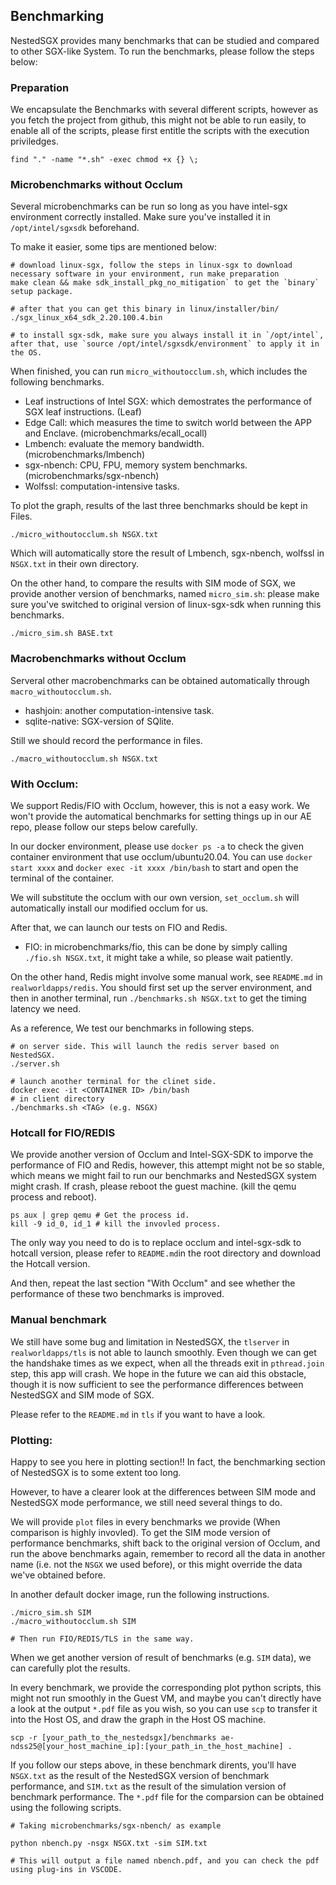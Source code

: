 ## Benchmarking
NestedSGX provides many benchmarks that can be studied and compared to other SGX-like System. To run the benchmarks, please follow the steps below:

### Preparation
We encapsulate the Benchmarks with several different scripts, however as you fetch the project from github, this might not be able to run easily, to enable all of the scripts, please first entitle the scripts with the execution priviledges.
```
find "." -name "*.sh" -exec chmod +x {} \;
```
### Microbenchmarks without Occlum
Several microbenchmarks can be run so long as you have intel-sgx environment correctly installed. Make sure you've installed it in `/opt/intel/sgxsdk` beforehand. 

To make it easier, some tips are mentioned below:
```shell
# download linux-sgx, follow the steps in linux-sgx to download necessary software in your environment, run make preparation
make clean && make sdk_install_pkg_no_mitigation` to get the `binary` setup package.

# after that you can get this binary in linux/installer/bin/
./sgx_linux_x64_sdk_2.20.100.4.bin 

# to install sgx-sdk, make sure you always install it in `/opt/intel`, after that, use `source /opt/intel/sgxsdk/environment` to apply it in the OS.
```
When finished, you can run `micro_withoutocclum.sh`, which includes the following benchmarks.
- Leaf instructions of Intel SGX: which demostrates the performance of SGX leaf instructions. (Leaf)
- Edge Call: which measures the time to switch world between the APP and Enclave. (microbenchmarks/ecall_ocall)
- Lmbench: evaluate the memory bandwidth. (microbenchmarks/lmbench)
- sgx-nbench: CPU, FPU, memory system benchmarks. (microbenchmarks/sgx-nbench)
- Wolfssl: computation-intensive tasks.

To plot the graph, results of the last three benchmarks should be kept in Files.
```
./micro_withoutocclum.sh NSGX.txt
```
Which will automatically store the result of Lmbench, sgx-nbench, wolfssl in `NSGX.txt` in their own directory.

On the other hand, to compare the results with SIM mode of SGX, we provide another version of benchmarks, named `micro_sim.sh`: please make sure you've switched to original version of linux-sgx-sdk when running this benchmarks.
```
./micro_sim.sh BASE.txt
```
### Macrobenchmarks without Occlum
Serveral other macrobenchmarks can be obtained automatically through `macro_withoutocclum.sh`.
- hashjoin: another computation-intensive task.
- sqlite-native: SGX-version of SQlite.

Still we should record the performance in files.
```
./macro_withoutocclum.sh NSGX.txt
```
### With Occlum:
We support Redis/FIO with Occlum, however, this is not a easy work. We won't provide the automatical benchmarks for setting things up in our AE repo, please follow our steps below carefully.

In our docker environment, please use `docker ps -a` to check the given container environment that use occlum/ubuntu20.04. You can use `docker start xxxx` and `docker exec -it xxxx /bin/bash` to start and open the terminal of the container.

We will substitute the occlum with our own version, `set_occlum.sh` will automatically install our modified occlum for us.

After that, we can launch our tests on FIO and Redis. 

- FIO: in microbenchmarks/fio, this can be done by simply calling `./fio.sh NSGX.txt`, it might take a while, so please wait patiently.

On the other hand, Redis might involve some manual work, see `README.md` in `realworldapps/redis`. You should first set up the server environment, and then in another terminal, run `./benchmarks.sh NSGX.txt` to get the timing latency we need.

As a reference, We test our benchmarks in following steps.
```shell
# on server side. This will launch the redis server based on NestedSGX.
./server.sh

# launch another terminal for the clinet side.
docker exec -it <CONTAINER ID> /bin/bash
# in client directory
./benchmarks.sh <TAG> (e.g. NSGX)
```
### Hotcall for FIO/REDIS
We provide another version of Occlum and Intel-SGX-SDK to imporve the performance of FIO and Redis, however, this attempt might not be so stable, which means we might fail to run our benchmarks and NestedSGX system might crash. If crash, please reboot the guest machine. (kill the qemu process and reboot).
```shell
ps aux | grep qemu # Get the process id.
kill -9 id_0, id_1 # kill the invovled process.
```

The only way you need to do is to replace occlum and intel-sgx-sdk to hotcall version, please refer to `README.md`in the root directory and download the Hotcall version.

And then, repeat the last section "With Occlum" and see whether the performance of these two benchmarks is improved.
### Manual benchmark
We still have some bug and limitation in NestedSGX, the `tlserver` in `realworldapps/tls` is not able to launch smoothly. Even though we can get the handshake times as we expect, when all the threads exit in `pthread.join` step, this app will crash. We hope in the future we can aid this obstacle, though it is now sufficient to see the performance differences between NestedSGX and SIM mode of SGX.

Please refer to the `README.md` in `tls` if you want to have a look.

### Plotting:
Happy to see you here in plotting section!! In fact, the benchmarking section of NestedSGX is to some extent too long. 

However, to have a clearer look at the differences between SIM mode and NestedSGX mode performance, we still need several things to do.

We will provide `plot` files in every benchmarks we provide (When comparison is highly invovled). To get the SIM mode version of performance benchmarks, shift back to the original version of Occlum, and run the above benchmarks again, remember to record all the data in another name (i.e. not the `NSGX` we used before), or this might override the data we've obtained before.

In another default docker image, run the following instructions.
```shell
./micro_sim.sh SIM
./macro_withoutocclum.sh SIM

# Then run FIO/REDIS/TLS in the same way.

```
<!-- 2fec098cb3c7 for SIM and 7d0b131e4758 for NSGX -->
When we get another version of result of benchmarks (e.g. `SIM` data), we can carefully plot the results.

In every benchmark, we provide the corresponding plot python scripts, this might not run smoothly in the Guest VM, and maybe you can't directly have a look at the output `*.pdf` file as you wish, so you can use `scp` to transfer it into the Host OS, and draw the graph in the Host OS machine.
```shell
scp -r [your_path_to_the_nestedsgx]/benchmarks ae-ndss25@[your_host_machine_ip]:[your_path_in_the_host_machine] .
```
If you follow our steps above, in these benchmark dirents, you'll have `NSGX.txt` as the result of the NestedSGX version of benchmark performance, and `SIM.txt` as the result of the simulation version of benchmark performance. The `*.pdf` file for the comparsion can be obtained using the following scripts.
```shell
# Taking microbenchmarks/sgx-nbench/ as example

python nbench.py -nsgx NSGX.txt -sim SIM.txt

# This will output a file named nbench.pdf, and you can check the pdf using plug-ins in VSCODE.
```